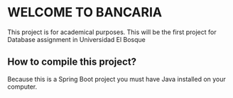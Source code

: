# WELCOME TO BANCARIA
This project is for academical purposes. This will be the first project for Database assignment in Universidad El Bosque
## How to compile this project?
Because this is a Spring Boot project you must have Java installed on your computer. 
